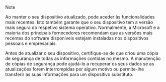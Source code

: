   > [!NOTE]
  > Ao manter o seu dispositivo atualizado, pode aceder às funcionalidades mais recentes. Isto também garante que o seu dispositivo tem a versão mais segura do respetivo sistema operativo. Normalmente, a Microsoft e a maioria dos principais fornecedores recomendam que as versões mais recentes do software disponíveis estejam instaladas nos dispositivos pessoais e empresariais.

Antes de atualizar o seu dispositivo, certifique-se de que criou uma cópia de segurança de todas as informações contidas no mesmo. A manutenção de cópias de segurança pode ajudá-lo a recuperar os seus dados se as atualizações forem interrompidas por algum motivo ou permite-lhe transferir as suas informações para um dispositivo substituto. 
